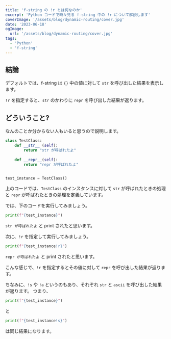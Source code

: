 ```yaml
---
title: 'f-string の !r とは何なのか'
excerpt: 'Python コードで時々見る f-string 中の !r について解説します'
coverImage: '/assets/blog/dynamic-routing/cover.jpg'
date: '2023-06-18'
ogImage:
  url: '/assets/blog/dynamic-routing/cover.jpg'
tags:
  - 'Python'
  - 'f-string'
---
```


## 結論

デフォルトでは、f-string は `{}` 中の値に対して `str` を呼び出した結果を表示します。

`!r` を指定すると、`str` のかわりに `repr` を呼び出した結果が返ります。

## どういうこと?

なんのことか分からない人もいると思うので説明します。

```python
class TestClass:
    def __str__ (self):
        return "str が呼ばれたよ"
    
    def __repr__(self):
        return "repr が呼ばれたよ"


test_instance = TestClass()
```

上のコードでは、`TestClass` のインスタンスに対して `str` が呼ばれたときの処理と `repr` が呼ばれたときの処理を定義しています。

では、下のコードを実行してみましょう。

```python
print(f"{test_instance}")
```

`str が呼ばれたよ` と print されたと思います。

次に、`!r` を指定して実行してみましょう。

```python
print(f"{test_instance!r}")
```

`repr が呼ばれたよ` と print されたと思います。

こんな感じで、`!r` を指定するとその値に対して `repr` を呼び出した結果が返ります。

ちなみに、`!s` や `!a` というのもあり、それぞれ `str` と `ascii` を呼び出した結果が返ります。
つまり、

```python
print(f"{test_instance}")
```

と

```python
print(f"{test_instance!s}")
```

は同じ結果になります。
